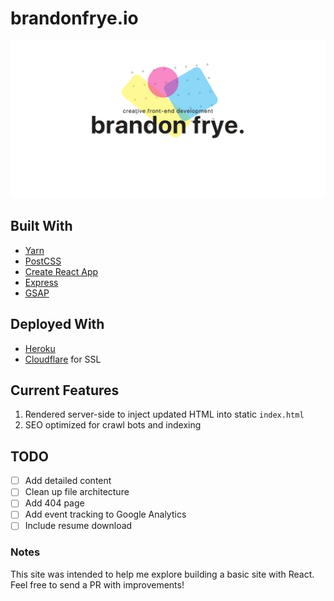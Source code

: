 # brandonfrye.io
![Brandon Frye Website Screenshot](src/brandonfrye.jpg)

## Built With
- [Yarn](https://yarnpkg.com/en/)
- [PostCSS](http://postcss.org/)
- [Create React App](https://github.com/facebookincubator/create-react-app)
- [Express](https://expressjs.com)
- [GSAP](https://greensock.com/gsap)

## Deployed With
- [Heroku](https://www.heroku.com)
- [Cloudflare](https://www.cloudflare.com) for SSL

## Current Features
1. Rendered server-side to inject updated HTML into static `index.html`
2. SEO optimized for crawl bots and indexing

## TODO
- [ ] Add detailed content
- [ ] Clean up file architecture
- [ ] Add 404 page
- [ ] Add event tracking to Google Analytics
- [ ] Include resume download

### Notes
This site was intended to help me explore building a basic site with React. Feel free to send a PR with improvements!
